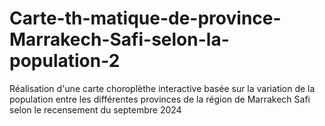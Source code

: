 # Carte-th-matique-de-province-Marrakech-Safi-selon-la-population-2
Réalisation d'une carte choroplèthe interactive basée sur la variation de la population entre les différentes provinces de la région de Marrakech Safi selon le recensement du septembre 2024
